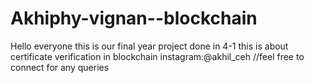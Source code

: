 # Akhiphy-vignan--blockchain
Hello everyone this is our final year project done in 4-1
this is about certificate verification in blockchain
instagram:@akhil_ceh  //feel free to connect for any queries
